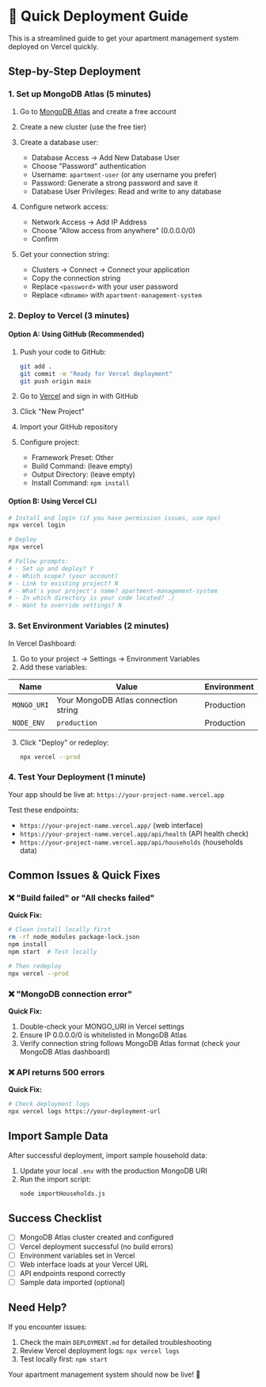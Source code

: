 # 🚀 Quick Deployment Guide

This is a streamlined guide to get your apartment management system deployed on Vercel quickly.

## Step-by-Step Deployment

### 1. Set up MongoDB Atlas (5 minutes)

1. Go to [MongoDB Atlas](https://cloud.mongodb.com) and create a free account
2. Create a new cluster (use the free tier)
3. Create a database user:

   - Database Access → Add New Database User
   - Choose "Password" authentication
   - Username: `apartment-user` (or any username you prefer)
   - Password: Generate a strong password and save it
   - Database User Privileges: Read and write to any database

4. Configure network access:

   - Network Access → Add IP Address
   - Choose "Allow access from anywhere" (0.0.0.0/0)
   - Confirm

5. Get your connection string:
   - Clusters → Connect → Connect your application
   - Copy the connection string
   - Replace `<password>` with your user password
   - Replace `<dbname>` with `apartment-management-system`

### 2. Deploy to Vercel (3 minutes)

#### Option A: Using GitHub (Recommended)

1. Push your code to GitHub:

   ```bash
   git add .
   git commit -m "Ready for Vercel deployment"
   git push origin main
   ```

2. Go to [Vercel](https://vercel.com) and sign in with GitHub
3. Click "New Project"
4. Import your GitHub repository
5. Configure project:
   - Framework Preset: Other
   - Build Command: (leave empty)
   - Output Directory: (leave empty)
   - Install Command: `npm install`

#### Option B: Using Vercel CLI

```bash
# Install and login (if you have permission issues, use npx)
npx vercel login

# Deploy
npx vercel

# Follow prompts:
# - Set up and deploy? Y
# - Which scope? (your account)
# - Link to existing project? N
# - What's your project's name? apartment-management-system
# - In which directory is your code located? ./
# - Want to override settings? N
```

### 3. Set Environment Variables (2 minutes)

In Vercel Dashboard:

1. Go to your project → Settings → Environment Variables
2. Add these variables:

| Name        | Value                                | Environment |
| ----------- | ------------------------------------ | ----------- |
| `MONGO_URI` | Your MongoDB Atlas connection string | Production  |
| `NODE_ENV`  | `production`                         | Production  |

3. Click "Deploy" or redeploy:
   ```bash
   npx vercel --prod
   ```

### 4. Test Your Deployment (1 minute)

Your app should be live at: `https://your-project-name.vercel.app`

Test these endpoints:

- `https://your-project-name.vercel.app/` (web interface)
- `https://your-project-name.vercel.app/api/health` (API health check)
- `https://your-project-name.vercel.app/api/households` (households data)

## Common Issues & Quick Fixes

### ❌ "Build failed" or "All checks failed"

**Quick Fix:**

```bash
# Clean install locally first
rm -rf node_modules package-lock.json
npm install
npm start  # Test locally

# Then redeploy
npx vercel --prod
```

### ❌ "MongoDB connection error"

**Quick Fix:**

1. Double-check your MONGO_URI in Vercel settings
2. Ensure IP 0.0.0.0/0 is whitelisted in MongoDB Atlas
3. Verify connection string follows MongoDB Atlas format (check your MongoDB Atlas dashboard)

### ❌ API returns 500 errors

**Quick Fix:**

```bash
# Check deployment logs
npx vercel logs https://your-deployment-url
```

## Import Sample Data

After successful deployment, import sample household data:

1. Update your local `.env` with the production MongoDB URI
2. Run the import script:
   ```bash
   node importHouseholds.js
   ```

## Success Checklist

- [ ] MongoDB Atlas cluster created and configured
- [ ] Vercel deployment successful (no build errors)
- [ ] Environment variables set in Vercel
- [ ] Web interface loads at your Vercel URL
- [ ] API endpoints respond correctly
- [ ] Sample data imported (optional)

## Need Help?

If you encounter issues:

1. Check the main `DEPLOYMENT.md` for detailed troubleshooting
2. Review Vercel deployment logs: `npx vercel logs`
3. Test locally first: `npm start`

Your apartment management system should now be live! 🎉
